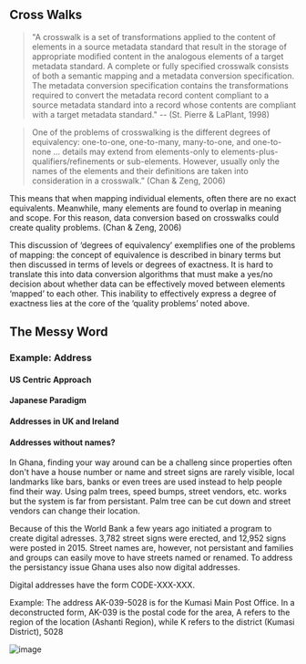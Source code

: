 ## Cross Walks


> "A crosswalk is a set of transformations applied to the content of elements in a source
metadata standard that result in the storage of appropriate modified content in the analogous elements of a target metadata standard. A complete or fully specified crosswalk
consists of both a semantic mapping and a metadata conversion specification. The
metadata conversion specification contains the transformations required to convert the
metadata record content compliant to a source metadata standard into a record whose
contents are compliant with a target metadata standard." -- (St. Pierre & LaPlant, 1998)

> One of the problems of crosswalking is the different degrees of equivalency: one-to-one,
one-to-many, many-to-one, and one-to-none … details may extend from elements-only to elements-plus-qualifiers/refinements or sub-elements. However, usually only the names of the elements and their definitions are taken into consideration in a crosswalk.” (Chan
& Zeng, 2006) 

This means that when mapping individual elements, often there are no exact equivalents.
Meanwhile, many elements are found to overlap in meaning and scope. For this reason, data conversion based on crosswalks could create quality problems. (Chan & Zeng, 2006)

This discussion of ‘degrees of equivalency’ exemplifies one of the problems of mapping: the
concept of equivalence is described in binary terms but then discussed in terms of levels or degrees of exactness. It is hard to translate this into data conversion algorithms that must make a yes/no decision about whether data can be effectively moved between elements ‘mapped’ to each
other. This inability to effectively express a degree of exactness lies at the core of the ‘quality
problems’ noted above.


## The Messy Word

### Example: Address
#### US Centric Approach
#### Japanese Paradigm
#### Addresses in UK and Ireland
#### Addresses without names?

In Ghana, finding your way around can be a challeng since properties often don't have a house number or name and street signs are rarely visible,
local landmarks like bars, banks or even trees are used instead to help people find their way. Using palm trees, speed bumps, street vendors, etc.
works but the system is far from persistant. Palm tree can be cut down and street vendors can change their location.

Because of this the World Bank a few years ago initiated a program to create digital adresses. 3,782 street signs were erected, and 12,952 signs
were posted in 2015. Street names are, however, not persistant and families and groups can easily move to have streets named or renamed. To address
the persistancy issue Ghana uses also now digital addresses.

Digital addresses have the form CODE-XXX-XXX.

Example: The address AK-039-5028 is for the Kumasi Main Post Office. In a deconstructed form, AK-039 is the postal code for the area, A refers to the region of the location (Ashanti Region), while K refers to the district (Kumasi District), 5028 


![image](https://user-images.githubusercontent.com/408126/149522905-9b88f8d2-8cf3-4bd6-bd52-668d0271bbff.png)
